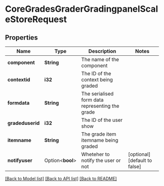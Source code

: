 # CoreGradesGraderGradingpanelScaleStoreRequest

## Properties

Name | Type | Description | Notes
------------ | ------------- | ------------- | -------------
**component** | **String** | The name of the component | 
**contextid** | **i32** | The ID of the context being graded | 
**formdata** | **String** | The serialised form data representing the grade | 
**gradeduserid** | **i32** | The ID of the user show | 
**itemname** | **String** | The grade item itemname being graded | 
**notifyuser** | Option<**bool**> | Wheteher to notify the user or not | [optional][default to false]

[[Back to Model list]](../README.md#documentation-for-models) [[Back to API list]](../README.md#documentation-for-api-endpoints) [[Back to README]](../README.md)


